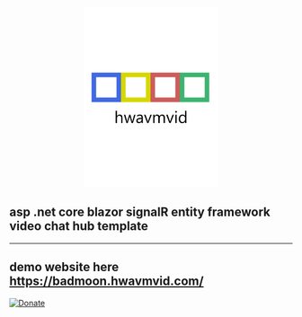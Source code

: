 ﻿<div align="center">
	<img src="https://github.com/boredgirl/hwavmvidtechnologies/blob/main/Server/wwwroot/Modules/Oqtane.ChatHubs/wasmchatlogo.png?raw=true" class="img-fluid" width="240" title="wasmchat">
</div>

## asp .net core blazor signalR entity framework video chat hub template


-----------------------------------------------------------------------------------------------------
demo website here <a href="https://badmoon.hwavmvid.com/" target="_blank">https://badmoon.hwavmvid.com/</a>
-----------------------------------------------------------------------------------------------------


[![Donate](https://img.shields.io/badge/Donate-PayPal-green.svg)](https://www.paypal.com/donate/?hosted_button_id=SMWJYALAKFEWC)
